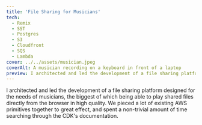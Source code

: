 ```yaml
---
title: 'File Sharing for Musicians'
tech:
  - Remix
  - SST
  - Postgres
  - S3
  - Cloudfront
  - SQS
  - Lambda
cover: ../../assets/musician.jpeg
coverAlt: A musician recording on a keyboard in front of a laptop
preview: I architected and led the development of a file sharing platform designed for the needs of musicians, the biggest of which being able to play shared files directly from the browser in high quality.
---
```


I architected and led the development of a file sharing platform designed for the needs of musicians, the biggest of which being able to play shared files directly from the browser in high quality. We pieced a lot of existing AWS primitives together to great effect, and spent a non-trivial amount of time searching through the CDK's documentation.
